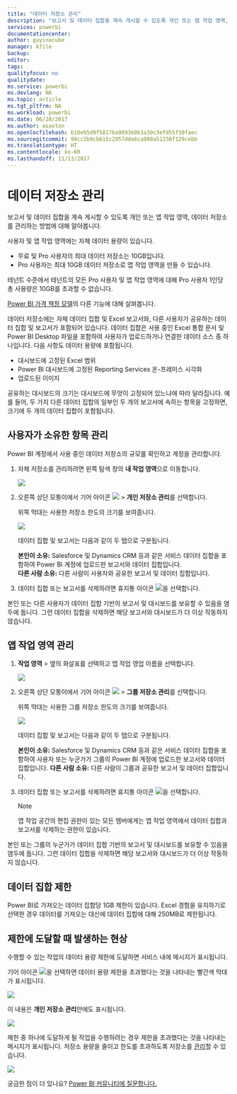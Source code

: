 ```yaml
---
title: "데이터 저장소 관리"
description: "보고서 및 데이터 집합을 계속 게시할 수 있도록 개인 또는 앱 작업 영역, 데이터 저장소를 관리하는 방법에 대해 알아봅니다."
services: powerbi
documentationcenter: 
author: guyinacube
manager: kfile
backup: 
editor: 
tags: 
qualityfocus: no
qualitydate: 
ms.service: powerbi
ms.devlang: NA
ms.topic: article
ms.tgt_pltfrm: NA
ms.workload: powerbi
ms.date: 06/28/2017
ms.author: asaxton
ms.openlocfilehash: b10e95d9f5817ba989360b3a30c3efd55f30faec
ms.sourcegitcommit: 99cc3b9cb615c2957dde6ca908a51238f129cebb
ms.translationtype: HT
ms.contentlocale: ko-KR
ms.lasthandoff: 11/13/2017
---
```

# <a name="manage-your-data-storage"></a>데이터 저장소 관리
보고서 및 데이터 집합을 계속 게시할 수 있도록 개인 또는 앱 작업 영역, 데이터 저장소를 관리하는 방법에 대해 알아봅니다.

사용자 및 앱 작업 영역에는 자체 데이터 용량이 있습니다.

* 무료 및 Pro 사용자의 최대 데이터 저장소는 10GB입니다.
* Pro 사용자는 최대 10GB 데이터 저장소로 앱 작업 영역을 만들 수 있습니다.

테넌트 수준에서 테넌트의 모든 Pro 사용자 및 앱 작업 영역에 대해 Pro 사용자 1인당 총 사용량은 10GB를 초과할 수 없습니다.

[Power BI 가격 책정 모델](https://powerbi.microsoft.com/pricing)의 다른 기능에 대해 살펴봅니다.

데이터 저장소에는 자체 데이터 집합 및 Excel 보고서와, 다른 사용자가 공유하는 데이터 집합 및 보고서가 포함되어 있습니다. 데이터 집합은 사용 중인 Excel 통합 문서 및 Power BI Desktop 파일을 포함하여 사용자가 업로드하거나 연결한 데이터 소스 중 하나입니다. 다음 사항도 데이터 용량에 포함됩니다.

* 대시보드에 고정된 Excel 범위
* Power BI 대시보드에 고정된 Reporting Services 온-프레미스 시각화
* 업로드된 이미지

공유하는 대시보드의 크기는 대시보드에 무엇이 고정되어 있느냐에 따라 달라집니다. 예를 들어, 두 가지 다른 데이터 집합의 일부인 두 개의 보고서에 속하는 항목을 고정하면, 크기에 두 개의 데이터 집합이 포함됩니다.

<a name="manage"/>

## <a name="manage-items-owned-by-you"></a>사용자가 소유한 항목 관리
Power BI 계정에서 사용 중인 데이터 저장소의 규모를 확인하고 계정을 관리합니다.

1. 자체 저장소를 관리하려면 왼쪽 탐색 창의 **내 작업 영역**으로 이동합니다.
   
    ![](media/service-admin-manage-your-data-storage-in-power-bi/pbi_myworkspace.png)
2. 오른쪽 상단 모퉁이에서 기어 아이콘 ![](media/service-admin-manage-your-data-storage-in-power-bi/pbi_gearicon.png) \> **개인 저장소 관리**를 선택합니다.
   
    위쪽 막대는 사용한 저장소 한도의 크기를 보여줍니다.
   
    ![](media/service-admin-manage-your-data-storage-in-power-bi/pbi_persnlstorage.png)
   
    데이터 집합 및 보고서는 다음과 같이 두 탭으로 구분됩니다.
   
    **본인이 소유:** Salesforce 및 Dynamics CRM 등과 같은 서비스 데이터 집합을 포함하여 Power BI 계정에 업로드한 보고서와 데이터 집합입니다.  
    **다른 사람 소유:** 다른 사람이 사용자와 공유한 보고서 및 데이터 집합입니다.
3. 데이터 집합 또는 보고서를 삭제하려면 휴지통 아이콘 ![](media/service-admin-manage-your-data-storage-in-power-bi/pbi_deleteicon.png)을 선택합니다.

본인 또는 다른 사용자가 데이터 집합 기반의 보고서 및 대시보드를 보유할 수 있음을 염두에 둡니다. 그런 데이터 집합을 삭제하면 해당 보고서와 대시보드가 더 이상 작동하지 않습니다.

## <a name="manage-your-app-workspace"></a>앱 작업 영역 관리
1. **작업 영역** \> 옆의 화살표를 선택하고 앱 작업 영업 이름을 선택합니다.
   
    ![](media/service-admin-manage-your-data-storage-in-power-bi/pbi_groupworkspaces.png)
2. 오른쪽 상단 모퉁이에서 기어 아이콘 ![](media/service-admin-manage-your-data-storage-in-power-bi/pbi_gearicon.png) \> **그룹 저장소 관리**를 선택합니다.
   
    위쪽 막대는 사용한 그룹 저장소 한도의 크기를 보여줍니다.
   
    ![](media/service-admin-manage-your-data-storage-in-power-bi/pbi_groupstorage.png)
   
    데이터 집합 및 보고서는 다음과 같이 두 탭으로 구분됩니다.
   
    **본인이 소유:** Salesforce 및 Dynamics CRM 등과 같은 서비스 데이터 집합을 포함하여 사용자 또는 누군가가 그룹의 Power BI 계정에 업로드한 보고서와 데이터 집합입니다.
    **다른 사람 소유:** 다른 사람이 그룹과 공유한 보고서 및 데이터 집합입니다.
3. 데이터 집합 또는 보고서를 삭제하려면 휴지통 아이콘 ![](media/service-admin-manage-your-data-storage-in-power-bi/pbi_deleteicon.png)을 선택합니다.
   
   > [!NOTE]
   > 앱 작업 공간의 편집 권한이 있는 모든 멤버에게는 앱 작업 영역에서 데이터 집합과 보고서를 삭제하는 권한이 있습니다.
   > 
   > 

본인 또는 그룹의 누군가가 데이터 집합 기반의 보고서 및 대시보드를 보유할 수 있음을 염두에 둡니다. 그런 데이터 집합을 삭제하면 해당 보고서와 대시보드가 더 이상 작동하지 않습니다.

## <a name="dataset-limits"></a>데이터 집합 제한
Power BI로 가져오는 데이터 집합당 1GB 제한이 있습니다. Excel 경험을 유지하기로 선택한 경우 데이터를 가져오는 대신에 데이터 집합에 대해 250MB로 제한됩니다.

## <a name="what-happens-when-you-hit-a-limit"></a>제한에 도달할 때 발생하는 현상
수행할 수 있는 작업의 데이터 용량 제한에 도달하면 서비스 내에 메시지가 표시됩니다. 

기어 아이콘 ![](media/service-admin-manage-your-data-storage-in-power-bi/pbi_gearicon.png)을 선택하면 데이터 용량 제한을 초과했다는 것을 나타내는 빨간색 막대가 표시됩니다.

![](media/service-admin-manage-your-data-storage-in-power-bi/manage-storage-limit.png)

이 내용은 **개인 저장소 관리**안에도 표시됩니다.

 ![](media/service-admin-manage-your-data-storage-in-power-bi/manage-storage-limit2.png)

 제한 중 하나에 도달하게 될 작업을 수행하려는 경우 제한을 초과했다는 것을 나타내는 메시지가 표시됩니다. 저장소 용량을 줄이고 한도를 초과하도록 저장소를 [관리](#manage)할 수 있습니다.

 ![](media/service-admin-manage-your-data-storage-in-power-bi/powerbi-pro-over-limit.png)

 궁금한 점이 더 있나요? [Power BI 커뮤니티에 질문합니다.](http://community.powerbi.com/)

